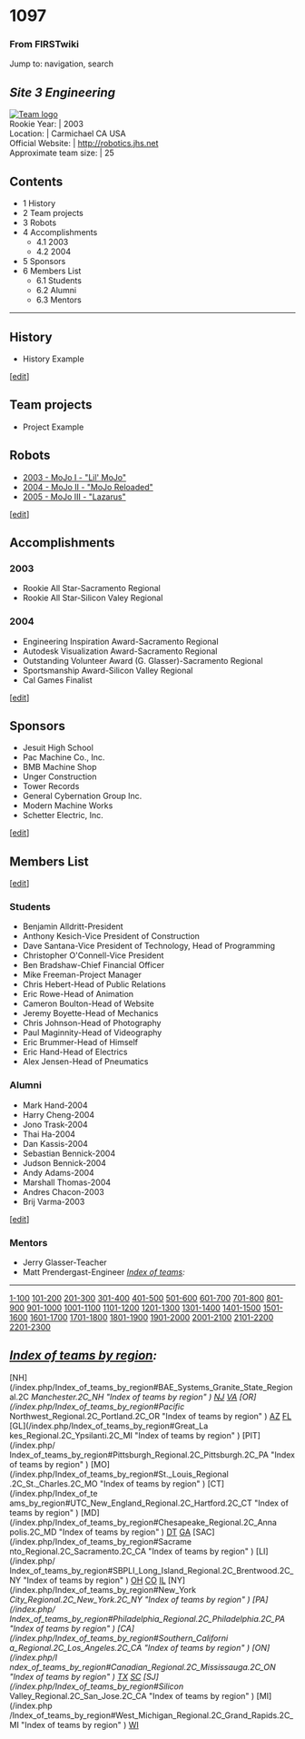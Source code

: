 # 1097

### From FIRSTwiki

Jump to: navigation, search

_Site 3 Engineering_  
---  
[![Team logo](/media/b/b2/Theteamlogo.jpg)](/index.php/Image:Theteamlogo.jpg
"Team logo" )  
Rookie Year: | 2003  
Location: | Carmichael CA USA  
Official Website: | <http://robotics.jhs.net>  
Approximate team size: | 25  
  
## Contents

  * 1 History
  * 2 Team projects
  * 3 Robots
  * 4 Accomplishments
    * 4.1 2003
    * 4.2 2004
  * 5 Sponsors
  * 6 Members List
    * 6.1 Students
    * 6.2 Alumni
    * 6.3 Mentors  
---  
  

## History

  * History Example 

[[edit](/index.php?title=1097&action=edit&section=2 "Edit section: Team
projects" )]

## Team projects

  * Project Example 


## Robots

  * [2003 - MoJo I - "Lil' MoJo"](/index.php?title=MoJo_%281097%29&action=edit "MoJo \(1097\)" )
  * [2004 - MoJo II - "MoJo Reloaded"](/index.php?title=MoJo_II_%281097%29&action=edit "MoJo II \(1097\)" )
  * [2005 - MoJo III - "Lazarus"](/index.php?title=MoJo_III_%281097%29&action=edit "MoJo III \(1097\)" )

[[edit](/index.php?title=1097&action=edit&section=4 "Edit section:
Accomplishments" )]

## Accomplishments


### 2003

  * Rookie All Star-Sacramento Regional 
  * Rookie All Star-Silicon Valey Regional 


### 2004

  * Engineering Inspiration Award-Sacramento Regional 
  * Autodesk Visualization Award-Sacramento Regional 
  * Outstanding Volunteer Award (G. Glasser)-Sacramento Regional 
  * Sportsmanship Award-Silicon Valley Regional 
  * Cal Games Finalist 

  

[[edit](/index.php?title=1097&action=edit&section=7 "Edit section: Sponsors"
)]

## Sponsors

  * Jesuit High School 
  * Pac Machine Co., Inc. 
  * BMB Machine Shop 
  * Unger Construction 
  * Tower Records 
  * General Cybernation Group Inc. 
  * Modern Machine Works 
  * Schetter Electric, Inc. 

  

[[edit](/index.php?title=1097&action=edit&section=8 "Edit section: Members
List" )]

## Members List

[[edit](/index.php?title=1097&action=edit&section=9 "Edit section: Students"
)]

### Students

  * Benjamin Alldritt-President 
  * Anthony Kesich-Vice President of Construction 
  * Dave Santana-Vice President of Technology, Head of Programming 
  * Christopher O'Connell-Vice President 
  * Ben Bradshaw-Chief Financial Officer 
  * Mike Freeman-Project Manager 
  * Chris Hebert-Head of Public Relations 
  * Eric Rowe-Head of Animation 
  * Cameron Boulton-Head of Website 
  * Jeremy Boyette-Head of Mechanics 
  * Chris Johnson-Head of Photography 
  * Paul Maginnity-Head of Videography 
  * Eric Brummer-Head of Himself 
  * Eric Hand-Head of Electrics 
  * Alex Jensen-Head of Pneumatics 

  


### Alumni

  * Mark Hand-2004 
  * Harry Cheng-2004 
  * Jono Trask-2004 
  * Thai Ha-2004 
  * Dan Kassis-2004 
  * Sebastian Bennick-2004 
  * Judson Bennick-2004 
  * Andy Adams-2004 
  * Marshall Thomas-2004 
  * Andres Chacon-2003 
  * Brij Varma-2003 

  

[[edit](/index.php?title=1097&action=edit&section=11 "Edit section: Mentors"
)]

### Mentors

  * Jerry Glasser-Teacher 
  * Matt Prendergast-Engineer 
_[Index of teams](/index.php/Index_of_teams "Index of teams" ):_  
---  
  
[1-100](/index.php/Index_of_teams#1-100 "Index of teams" )
[101-200](/index.php/Index_of_teams#101-200 "Index of teams" )
[201-300](/index.php/Index_of_teams#201-300 "Index of teams" )
[301-400](/index.php/Index_of_teams#301-400 "Index of teams" )
[401-500](/index.php/Index_of_teams#401-500 "Index of teams" )
[501-600](/index.php/Index_of_teams#501-600 "Index of teams" )
[601-700](/index.php/Index_of_teams#601-700 "Index of teams" )
[701-800](/index.php/Index_of_teams#701-800 "Index of teams" )
[801-900](/index.php/Index_of_teams#801-900 "Index of teams" )
[901-1000](/index.php/Index_of_teams#901-1000 "Index of teams" )
[1001-1100](/index.php/Index_of_teams#1001-1100 "Index of teams" )
[1101-1200](/index.php/Index_of_teams#1101-1200 "Index of teams" )
[1201-1300](/index.php/Index_of_teams#1201-1300 "Index of teams" )
[1301-1400](/index.php/Index_of_teams#1301-1400 "Index of teams" )
[1401-1500](/index.php/Index_of_teams#1401-1500 "Index of teams" )
[1501-1600](/index.php/Index_of_teams#1501-1600 "Index of teams" )
[1601-1700](/index.php/Index_of_teams#1601-1700 "Index of teams" )
[1701-1800](/index.php/Index_of_teams#1701-1800 "Index of teams" )
[1801-1900](/index.php/Index_of_teams#1801-1900 "Index of teams" )
[1901-2000](/index.php/Index_of_teams#1901-2000 "Index of teams" )
[2001-2100](/index.php/Index_of_teams#2001-2100 "Index of teams" )
[2101-2200](/index.php/Index_of_teams#2101-2200 "Index of teams" )
[2201-2300](/index.php/Index_of_teams#2201-2300 "Index of teams" )  
  
  

_[Index of teams by region](/index.php/Index_of_teams_by_region "Index of
teams by region" ):_  
---  
  
[NH](/index.php/Index_of_teams_by_region#BAE_Systems_Granite_State_Regional.2C
_Manchester.2C_NH "Index of teams by region" )
[NJ](/index.php/Index_of_teams_by_region#New_Jersey_Regional.2C_Trenton.2C_NJ
"Index of teams by region" )
[VA](/index.php/Index_of_teams_by_region#NASA.2FVCU_Regional.2C_Richmond.2C_VA
"Index of teams by region" ) [OR](/index.php/Index_of_teams_by_region#Pacific_
Northwest_Regional.2C_Portland.2C_OR "Index of teams by region" )
[AZ](/index.php/Index_of_teams_by_region#Arizona_Regional.2C_Phoenix.2C_AZ
"Index of teams by region" )
[FL](/index.php/Index_of_teams_by_region#Florida_Regional.2C_Orlando.2C_FL
"Index of teams by region" ) [GL](/index.php/Index_of_teams_by_region#Great_La
kes_Regional.2C_Ypsilanti.2C_MI "Index of teams by region" ) [PIT](/index.php/
Index_of_teams_by_region#Pittsburgh_Regional.2C_Pittsburgh.2C_PA "Index of
teams by region" ) [MO](/index.php/Index_of_teams_by_region#St._Louis_Regional
.2C_St._Charles.2C_MO "Index of teams by region" ) [CT](/index.php/Index_of_te
ams_by_region#UTC_New_England_Regional.2C_Hartford.2C_CT "Index of teams by
region" ) [MD](/index.php/Index_of_teams_by_region#Chesapeake_Regional.2C_Anna
polis.2C_MD "Index of teams by region" )
[DT](/index.php/Index_of_teams_by_region#Detroit_Regional.2C_Detroit.2C_MI
"Index of teams by region" )
[GA](/index.php/Index_of_teams_by_region#Peachtree_Regional.2C_Duluth.2C_GA
"Index of teams by region" ) [SAC](/index.php/Index_of_teams_by_region#Sacrame
nto_Regional.2C_Sacramento.2C_CA "Index of teams by region" ) [LI](/index.php/
Index_of_teams_by_region#SBPLI_Long_Island_Regional.2C_Brentwood.2C_NY "Index
of teams by region" )
[OH](/index.php/Index_of_teams_by_region#Buckeye_Regional.2C_Cleveland.2C_OH
"Index of teams by region" )
[CO](/index.php/Index_of_teams_by_region#Colorado_Regional.2C_Denver.2C_CO
"Index of teams by region" )
[IL](/index.php/Index_of_teams_by_region#Midwest_Regional.2C_Evanston.2C_IL
"Index of teams by region" ) [NY](/index.php/Index_of_teams_by_region#New_York
_City_Regional.2C_New_York.2C_NY "Index of teams by region" ) [PA](/index.php/
Index_of_teams_by_region#Philadelphia_Regional.2C_Philadelphia.2C_PA "Index of
teams by region" ) [CA](/index.php/Index_of_teams_by_region#Southern_Californi
a_Regional.2C_Los_Angeles.2C_CA "Index of teams by region" ) [ON](/index.php/I
ndex_of_teams_by_region#Canadian_Regional.2C_Mississauga.2C_ON "Index of teams
by region" )
[TX](/index.php/Index_of_teams_by_region#Lone_Star_Regional.2C_Houston.2C_TX
"Index of teams by region" )
[SC](/index.php/Index_of_teams_by_region#Palmetto_Regional.2C_Columbia.2C_SC
"Index of teams by region" ) [SJ](/index.php/Index_of_teams_by_region#Silicon_
Valley_Regional.2C_San_Jose.2C_CA "Index of teams by region" ) [MI](/index.php
/Index_of_teams_by_region#West_Michigan_Regional.2C_Grand_Rapids.2C_MI "Index
of teams by region" )
[WI](/index.php/Index_of_teams_by_region#Wisconsin_Regional.2C_Milwaukee.2C_WI
"Index of teams by region" )  
  
  

